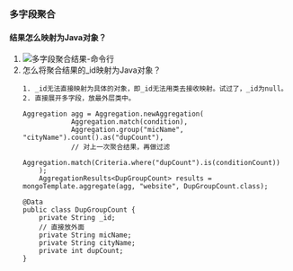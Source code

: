 ### 多字段聚合
####
#### 结果怎么映射为Java对象？
1. ![多字段聚合结果-命令行](https://qn.mayu1024.com/MySQL%E7%B4%A2%E5%BC%95%E8%83%8C%E5%90%8E%E7%9A%84%E6%95%B0%E6%8D%AE%E7%BB%93%E6%9E%84/mongo%E5%A4%9A%E5%AD%97%E6%AE%B5%E8%81%9A%E5%90%88%E7%BB%93%E6%9E%9C.png)
2. 怎么将聚合结果的_id映射为Java对象？
    ```
    1. _id无法直接映射为具体的对象，即_id无法用类去接收映射。试过了，_id为null。
    2. 直接展开多字段，放最外层类中。
    ```
    ```
    Aggregation agg = Aggregation.newAggregation(
                Aggregation.match(condition),
                Aggregation.group("micName", "cityName").count().as("dupCount"),
                // 对上一次聚合结果，再做过滤
                Aggregation.match(Criteria.where("dupCount").is(conditionCount))
        );
        AggregationResults<DupGroupCount> results = mongoTemplate.aggregate(agg, "website", DupGroupCount.class);

    @Data
    public class DupGroupCount {
        private String _id;
        // 直接放外面
        private String micName;
        private String cityName;
        private int dupCount;
    }
    ```
